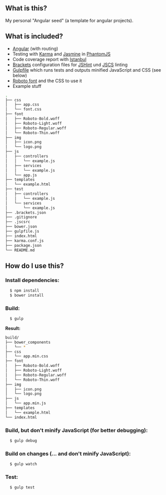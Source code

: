 ## What is this?

My personal "Angular seed" (a template for angular projects).

## What is included?

* [Angular](https://angularjs.org/) (with routing)
* Testing with [Karma](http://karma-runner.github.io/) and [Jasmine](http://jasmine.github.io/) in [PhantomJS](http://phantomjs.org/)
* Code coverage report with [Istanbul](https://gotwarlost.github.io/istanbul/)
* [Brackets](http://brackets.io/) configuration files for [JSHint](http://jshint.com/) und [JSCS](http://jscs.info/) linting
* [Gulpfile](http://gulpjs.com/) which runs tests and outputs minified JavaScript and CSS (see below)
* [Roboto font](https://www.google.com/fonts/specimen/Roboto) and the CSS to use it
* Example stuff

```sh
.
├── css
│   ├── app.css
│   └── font.css
├── font
│   ├── Roboto-Bold.woff
│   ├── Roboto-Light.woff
│   ├── Roboto-Regular.woff
│   └── Roboto-Thin.woff
├── img
│   ├── icon.png
│   └── logo.png
├── js
│   ├── controllers
│   │   └── example.js
│   ├── services
│   │   └── example.js
│   └── app.js
├── templates
│   └── example.html
├── test
│   ├── controllers
│   │   └── example.js
│   └── services
│       └── example.js
├── .brackets.json
├── .gitignore
├── .jscsrc
├── bower.json
├── gulpfile.js
├── index.html
├── karma.conf.js
├── package.json
└── README.md
```

## How do I use this?

### Install dependencies:
```sh
  $ npm install
  $ bower install
```

### Build:
```sh
  $ gulp
```

**Result:**

```sh
build/
├── bower_components
│   └── *
├── css
│   └── app.min.css
├── font
│   ├── Roboto-Bold.woff
│   ├── Roboto-Light.woff
│   ├── Roboto-Regular.woff
│   └── Roboto-Thin.woff
├── img
│   ├── icon.png
│   └── logo.png
├── js
│   └── app.min.js
├── templates
│   └── example.html
└── index.html
```

### Build, but don't minify JavaScript (for better debugging):
```sh
  $ gulp debug
```

### Build on changes (... and don't minify JavaScript):
```sh
  $ gulp watch
```

### Test:
```sh
  $ gulp test
```
